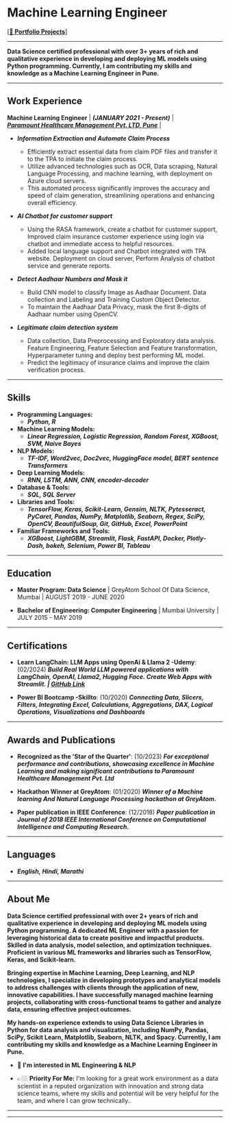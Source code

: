 # **Machine Learning Engineer**

<!-- [**📌 Portfolio Projects**](https://anajikadam.github.io/portfolio/) -->
<a href="https://anajikadam.github.io/portfolio/" target="_blank">[**📌 Portfolio Projects**]</a> 

* **
**Data Science certified professional with over 3+ years of rich and qualitative experience in developing and deploying ML models using Python programming. Currently, I am contributing my skills and knowledge as a Machine Learning Engineer in Pune.**


* **

## **Work Experience**
**Machine Learning Engineer** | ***(JANUARY 2021 - Present)*** |<br>[***Paramount Healthcare Management Pvt. LTD, Pune***](https://www.linkedin.com/company/paramount-healthcare-management-pvt.ltd/) |


- ***Information Extraction and Automate Claim Process***
  - Efficiently extract essential data from claim PDF files and transfer it to the TPA to initiate the claim process. 
  - Utilize advanced technologies such as OCR, Data scraping, Natural Language Processing, and machine learning, with deployment on Azure cloud servers.
  - This automated process significantly improves the accuracy and speed of claim generation, streamlining operations and enhancing overall efficiency.

- ***AI Chatbot for customer support***
  - Using the RASA framework, create a chatbot for customer support, Improved claim insurance customer experience using login via chatbot and immediate access to helpful resources.
  - Added local language support and Chatbot integrated with TPA website. Deployment on cloud server, Perform Analysis of chatbot service and generate reports.

- ***Detect Aadhaar Numbers and Mask it***
  - Build CNN model to classify Image as Aadhaar Document. Data collection and Labeling and Training Custom Object Detector.
  - To maintain the Aadhaar Data Privacy, mask the first 8-digits of Aadhaar number using OpenCV.

- ***Legitimate claim detection system***
  - Data collection, Data Preprocessing and Exploratory data analysis. Feature Engineering, Feature Selection and Feature transformation, Hyperparameter tuning and deploy best performing ML model.
  - Predict the legitimacy of insurance claims and improve the claim verification process.


* **

## **Skills**
- **Programming Languages:**
    - ***Python, R***
- **Machine Learning Models:**
    - ***Linear Regression, Logistic Regression, Random Forest, XGBoost, SVM, Naive Bayes***
- **NLP Models:**
    - ***TF-IDF, Word2vec, Doc2vec, HuggingFace model, BERT  sentence Transformers***
- **Deep Learning Models:**
    - ***RNN, LSTM, ANN, CNN, encoder-decoder***
- **Database & Tools:**
    - ***SQL, SQL Server***
- **Libraries and Tools:**
    - ***TensorFlow, Keras, Scikit-Learn, Gensim, NLTK, Pytesseract, PyCaret, Pandas, NumPy, Matplotlib, Seaborn, Regex, SciPy, OpenCV, BeautifulSoup, Git, GitHub, Excel, PowerPoint***
- **Familiar Frameworks and Tools:**
    - ***XGBoost, LightGBM, Streamlit, Flask, FastAPI, Docker, Plotly-Dash, bokeh, Selenium, Power BI, Tableau***


* **

## **Education**
- **Master Program: Data Science** | GreyAtom School Of Data Science, Mumbai | AUGUST 2019 - JUNE 2020 

- **Bachelor of Engineering: Computer Engineering** | Mumbai University | JULY 2015 - MAY 2019

* **

## **Certifications**
- **Learn LangChain: LLM Apps using OpenAi & Llama 2  -Udemy**: (02/2024)
  ***Build Real World LLM powered applications with LangChain, OpenAI, Llama2, Hugging Face. Create Web Apps with Streamlit.  | [GitHub Link](https://github.com/anajikadam/UdemyCourse_LLMs_LangChain)***

- **Power BI Bootcamp -Skillto**: (10/2020)
  ***Connecting Data, Slicers, Filters, Integrating Excel, Calculations, Aggregations, DAX, Logical Operations, Visualizations and Dashboards***


* **

## **Awards and Publications**
- **Recognized as the 'Star of the Quarter'**: (10/2023)
  ***For exceptional performance and contributions, showcasing excellence in Machine Learning and making significant contributions to Paramount Healthcare Management Pvt. Ltd***


- **Hackathon Winner at GreyAtom**: (01/2020)
  ***Winner of a Machine learning And Natural Language Processing hackathon at GreyAtom.***


- **Paper publication in IEEE Conference**: (12/2018)
  ***Paper publication in Journal of 2018 IEEE International Conference on Computational Intelligence and Computing Research.***


* **

## **Languages**
- ***English, Hindi, Marathi***


* **

## **About Me**

**Data Science certified professional with over 2+ years of rich and qualitative experience in developing and deploying ML models using Python programming. A dedicated ML Engineer with a passion for leveraging historical data to create positive and impactful products. Skilled in data analysis, model selection, and optimization techniques. Proficient in various ML frameworks and libraries such as TensorFlow, Keras, and Scikit-learn.**

**Bringing expertise in Machine Learning, Deep Learning, and NLP technologies, I specialize in developing prototypes and analytical models to address challenges with clients through the application of new, innovative capabilities. I have successfully managed machine learning projects, collaborating with cross-functional teams to gather and analyze data, ensuring effective project outcomes.**

**My hands-on experience extends to using Data Science Libraries in Python for data analysis and visualization, including NumPy, Pandas, SciPy, Scikit Learn, Matplotlib, Seaborn, NLTK, and Spacy. Currently, I am contributing my skills and knowledge as a Machine Learning Engineer in Pune.**

 
- 📖 **I'm interested in ML Engineering & NLP**
 
<!-- - Besides my studies, I'm interested in learning about Life from a spiritual perspective. -->

<!-- - 👀 𝐋𝐨𝐨𝐤𝐢𝐧𝐠 𝐟𝐨𝐫 𝐦𝐲 𝐟𝐢𝐫𝐬𝐭 𝐟𝐮𝐥𝐥-𝐭𝐢𝐦𝐞 𝐫𝐨𝐥𝐞 𝐚𝐬 𝐚 𝐌𝐚𝐜𝐡𝐢𝐧𝐞 𝐋𝐞𝐚𝐫𝐧𝐢𝐧𝐠 𝐄𝐧𝐠𝐢𝐧𝐞𝐞𝐫, 𝐩𝐫𝐞𝐟𝐞𝐫𝐚𝐛𝐥𝐲 𝐬𝐭𝐚𝐫𝐭𝐢𝐧𝐠 𝐰𝐢𝐭𝐡 𝐚𝐧 𝐢𝐧𝐭𝐞𝐫𝐧𝐬𝐡𝐢𝐩. -->
  
- 👉🏼 **Priority For Me:** I'm looking for a great work environment as a data scientist in a reputed organization with innovation and strong data science teams, where my skills and potential will be very helpful for the team, and where I can grow technically..

<!-- - ⭐ **Open to Remote Opportunities (both Internationally & within India)** -->

<!-- - 😃 Contact me if you find me interesting. I'm active on [LinkedIn](https://in.linkedin.com/in/anaji-kadam-1944b2141/)⭐ -->

* **
* **
